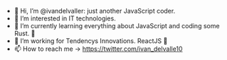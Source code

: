 - 👋 Hi, I’m @ivandelvaller: just another JavaScript coder.
- 👀 I’m interested in IT technologies.
- 🌱 I’m currently learning everything about JavaScript and coding some Rust. 🤟
- 🔧 I’m working for Tendencys Innovations. ReactJS 💙
- 📫 How to reach me -> https://twitter.com/ivan_delvalle10

<!---
ivandelvaller/ivandelvaller is a ✨ special ✨ repository because its `README.md` (this file) appears on your GitHub profile.
You can click the Preview link to take a look at your changes.
--->
